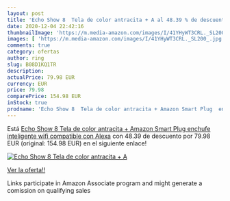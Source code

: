 ```yaml
---
layout: post
title: 'Echo Show 8  Tela de color antracita + A al 48.39 % de descuento'
date: 2020-12-04 22:42:16
thumbnailImage: 'https://m.media-amazon.com/images/I/41YHyWT3CRL._SL200_.jpg'
images: [ 'https://m.media-amazon.com/images/I/41YHyWT3CRL._SL200_.jpg' ]
comments: true
category: ofertas
author: ring
slug: B08D1KQ1TR
description:
actualPrice: 79.98 EUR
currency: EUR
price: 79.98
comparePrice: 154.98 EUR
inStock: true
prodname: 'Echo Show 8  Tela de color antracita + Amazon Smart Plug  enchufe inteligente wifi   compatible con Alexa'
---
```


Está [Echo Show 8  Tela de color antracita + Amazon Smart Plug  enchufe inteligente wifi   compatible con Alexa](https://www.amazon.es/dp/B08D1KQ1TR/?tag=tolees-21) con 48.39 de descuento por 79.98 EUR (original: 154.98 EUR) en el siguiente enlace!

[![Echo Show 8  Tela de color antracita + A](https://m.media-amazon.com/images/I/41YHyWT3CRL._SL200_.jpg)](https://www.amazon.es/dp/B08D1KQ1TR/?tag=tolees-21)

[Ver la oferta!!](https://www.amazon.es/dp/B08D1KQ1TR/?tag=tolees-21)

Links participate in Amazon Associate program and might generate a comission on qualifying sales



